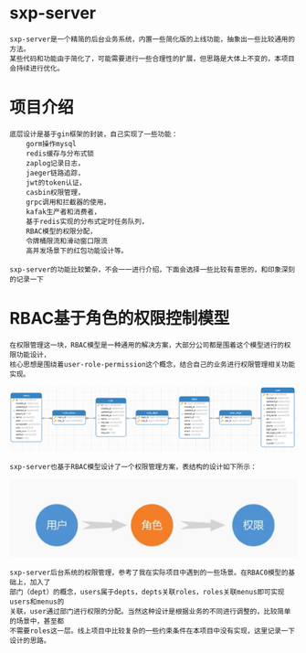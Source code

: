 # sxp-server

    sxp-server是一个精简的后台业务系统，内置一些简化版的上线功能，抽象出一些比较通用的方法。
    某些代码和功能由于简化了，可能需要进行一些合理性的扩展，但思路是大体上不变的，本项目会持续进行优化。


# 项目介绍

    底层设计是基于gin框架的封装，自己实现了一些功能：
        gorm操作mysql
        redis缓存与分布式锁
        zaplog记录日志，
        jaeger链路追踪，
        jwt的token认证，
        casbin权限管理，
        grpc调用和拦截器的使用，
        kafak生产者和消费者，
        基于redis实现的分布式定时任务队列，
        RBAC模型的权限分配，
        令牌桶限流和滑动窗口限流
        高并发场景下的红包功能设计等。

    sxp-server的功能比较繁杂，不会一一进行介绍，下面会选择一些比较有意思的，和印象深刻的记录一下


# RBAC基于角色的权限控制模型

    在权限管理这一块，RBAC模型是一种通用的解决方案，大部分公司都是围着这个模型进行的权限功能设计，
    核心思想是围绕着user-role-permission这个概念，结合自己的业务进行权限管理相关功能实现。

![img_2.png](img_2.png)

    sxp-server也基于RBAC模型设计了一个权限管理方案，表结构的设计如下所示：

![img_1.png](img_1.png)

    sxp-server后台系统的权限管理，参考了我在实际项目中遇到的一些场景。在RBAC0模型的基础上，加入了
    部门（dept）的概念，users属于depts，depts关联roles，roles关联menus即可实现users和menus的
    关联，user通过部门进行权限的分配。当然这种设计是根据业务的不同进行调整的，比较简单的场景中，甚至都
    不需要roles这一层。线上项目中比较复杂的一些约束条件在本项目中没有实现，这里记录一下设计的思路。

